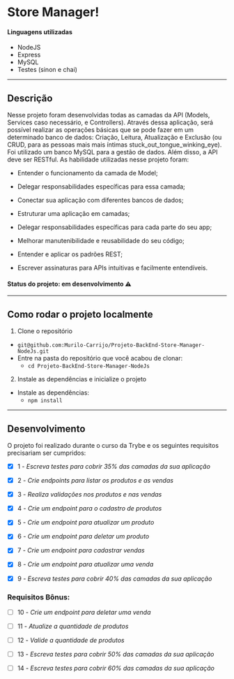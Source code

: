 # Store Manager!

#### Linguagens utilizadas

  * NodeJS
  * Express
  * MySQL
  * Testes (sinon e chai)

---

## Descrição

Nesse projeto foram desenvolvidas todas as camadas da API (Models, Services caso necessário, e Controllers).
Através dessa aplicação, será possível realizar as operações básicas que se pode fazer em um determinado banco de dados: Criação, Leitura, Atualização e Exclusão (ou CRUD, para as pessoas mais mais íntimas stuck_out_tongue_winking_eye).
Foi utilizado um banco MySQL para a gestão de dados. Além disso, a API deve ser RESTful.
As habilidade utilizadas nesse projeto foram:

  - Entender o funcionamento da camada de Model;

  - Delegar responsabilidades específicas para essa camada;

  - Conectar sua aplicação com diferentes bancos de dados;

  - Estruturar uma aplicação em camadas;

  - Delegar responsabilidades específicas para cada parte do seu app;

  - Melhorar manutenibilidade e reusabilidade do seu código;

  - Entender e aplicar os padrões REST;

  - Escrever assinaturas para APIs intuitivas e facilmente entendíveis.

#### Status do projeto: em desenvolvimento ⚠️

---

## Como rodar o projeto localmente

1. Clone o repositório
  * `git@github.com:Murilo-Carrijo/Projeto-BackEnd-Store-Manager-NodeJs.git`
  * Entre na pasta do repositório que você acabou de clonar:
    * `cd Projeto-BackEnd-Store-Manager-NodeJs`

2. Instale as dependências e inicialize o projeto
  * Instale as dependências:
    * `npm install`


---

## Desenvolvimento

O projeto foi realizado durante o curso da Trybe e os seguintes requisitos precisariam ser cumpridos: 

  - [X] 1 - _Escreva testes para cobrir 35% das camadas da sua aplicação_

  - [X] 2 - _Crie endpoints para listar os produtos e as vendas_

  - [X] 3 - _Realiza validações nos produtos e nas vendas_

  - [X] 4 - _Crie um endpoint para o cadastro de produtos_

  - [X] 5 - _Crie um endpoint para atualizar um produto_

  - [X] 6 - _Crie um endpoint para deletar um produto_

  - [X] 7 - _Crie um endpoint para cadastrar vendas_

  - [X] 8 - _Crie um endpoint para atualizar uma venda_

  - [X] 9 - _Escreva testes para cobrir 40% das camadas da sua aplicação_
  
  ### Requisitos Bônus:

  - [ ] 10 - _Crie um endpoint para deletar uma venda_

  - [ ] 11 - _Atualize a quantidade de produtos_

  - [ ] 12 - _Valide a quantidade de produtos_

  - [ ] 13 - _Escreva testes para cobrir 50% das camadas da sua aplicação_

  - [ ] 14 - _Escreva testes para cobrir 60% das camadas da sua aplicação_